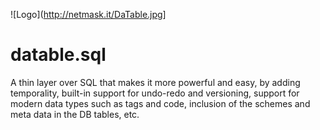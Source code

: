 ![Logo](http://netmask.it/DaTable.jpg]
# datable.sql
A thin layer over SQL that makes it more powerful and easy, by adding temporality, built-in support for undo-redo and versioning, support for modern data types such as tags and code, inclusion of the schemes and meta data in the DB tables, etc.
